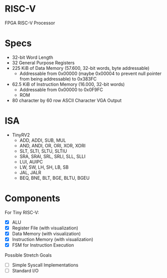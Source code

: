 # RISC-V
FPGA RISC-V Processor

# Specs
- 32-bit Word Length
- 32 General Purpose Registers
- 225 KiB of Data Memory (57.600, 32-bit words, byte addressable)
    - Addressable from 0x00000 (maybe 0x00004 to prevent null pointer from being addressable) to 0x383FC
- 62.5 KiB of Instruction Memory (16.000, 32-bit words)
    - Addressable from 0x00000 to 0x0F9FC
    - ROM
- 80 character by 60 row ASCII Character VGA Output 

# ISA
- TinyRV2
    - ADD, ADDI, SUB, MUL
    - AND, ANDI, OR, ORI, XOR, XORI
    - SLT, SLTI, SLTU, SLTIU
    - SRA, SRAI, SRL, SRLI, SLL, SLLI
    - LUI, AUIPC
    - LW, SW, LH, SH, LB, SB
    - JAL, JALR
    - BEQ, BNE, BLT, BGE, BLTU, BGEU

# Components
For Tiny RISC-V:
- [X] ALU
- [X] Register File (with visualization)
- [X] Data Memory (with visualization)
- [X] Instruction Memory (with visualization)
- [X] FSM for Instruction Execution

Possible Stretch Goals
- [ ] Simple Syscall Implementations
- [ ] Standard I/O